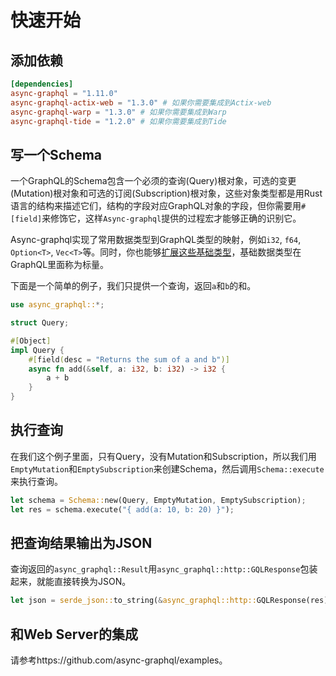 # 快速开始

## 添加依赖

```toml
[dependencies]
async-graphql = "1.11.0"
async-graphql-actix-web = "1.3.0" # 如果你需要集成到Actix-web
async-graphql-warp = "1.3.0" # 如果你需要集成到Warp
async-graphql-tide = "1.2.0" # 如果你需要集成到Tide
```

## 写一个Schema

一个GraphQL的Schema包含一个必须的查询(Query)根对象，可选的变更(Mutation)根对象和可选的订阅(Subscription)根对象，这些对象类型都是用Rust语言的结构来描述它们，结构的字段对应GraphQL对象的字段，但你需要用`#[field]`来修饰它，这样`Async-graphql`提供的过程宏才能够正确的识别它。

Async-graphql实现了常用数据类型到GraphQL类型的映射，例如`i32`, `f64`, `Option<T>`, `Vec<T>`等。同时，你也能够[扩展这些基础类型](custom_scalars.md)，基础数据类型在GraphQL里面称为标量。

下面是一个简单的例子，我们只提供一个查询，返回`a`和`b`的和。

```rust
use async_graphql::*;

struct Query;

#[Object]
impl Query {
    #[field(desc = "Returns the sum of a and b")]
    async fn add(&self, a: i32, b: i32) -> i32 {
        a + b
    }
}

```

## 执行查询

在我们这个例子里面，只有Query，没有Mutation和Subscription，所以我们用`EmptyMutation`和`EmptySubscription`来创建Schema，然后调用`Schema::execute`来执行查询。

```rust
let schema = Schema::new(Query, EmptyMutation, EmptySubscription);
let res = schema.execute("{ add(a: 10, b: 20) }");
```

## 把查询结果输出为JSON

查询返回的`async_graphql::Result`用`async_graphql::http::GQLResponse`包装起来，就能直接转换为JSON。

```rust
let json = serde_json::to_string(&async_graphql::http::GQLResponse(res));
```

## 和Web Server的集成

请参考https://github.com/async-graphql/examples。